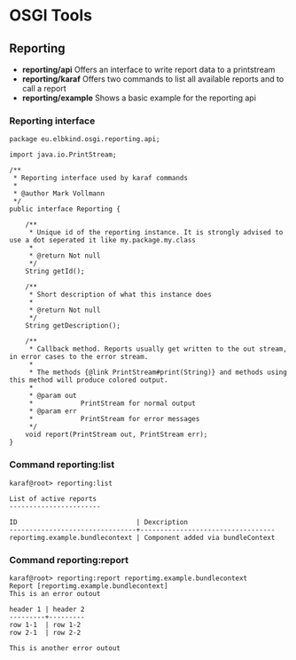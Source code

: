 # OSGI Tools

## Reporting

* **reporting/api** Offers an interface to write report data to a printstream
* **reporting/karaf** Offers two commands to list all available reports and to call a report
* **reporting/example** Shows a basic example for the reporting api

### Reporting interface
	package eu.elbkind.osgi.reporting.api;

	import java.io.PrintStream;

	/**
	 * Reporting interface used by karaf commands
	 *
	 * @author Mark Vollmann
	 */
	public interface Reporting {

	    /**
	     * Unique id of the reporting instance. It is strongly advised to use a dot seperated it like my.package.my.class
	     *
	     * @return Not null
	     */
	    String getId();

	    /**
	     * Short description of what this instance does
	     *
	     * @return Not null
	     */
	    String getDescription();

	    /**
	     * Callback method. Reports usually get written to the out stream, in error cases to the error stream.
	     *
	     * The methods {@link PrintStream#print(String)} and methods using this method will produce colored output.
	     *
	     * @param out
	     *            PrintStream for normal output
	     * @param err
	     *            PrintStream for error messages
	     */
	    void report(PrintStream out, PrintStream err);
	}


### Command reporting:list
	karaf@root> reporting:list  

	List of active reports  
	-----------------------  

	ID                              | Dexcription  
	--------------------------------+----------------------------------  
	reportimg.example.bundlecontext | Component added via bundleContext  


### Command reporting:report <report-id>
	karaf@root> reporting:report reportimg.example.bundlecontext  
	Report [reportimg.example.bundlecontext]  
	This is an error outout  

	header 1 | header 2  
	---------+---------  
	row 1-1  | row 1-2  
	row 2-1  | row 2-2  

	This is another error outout  